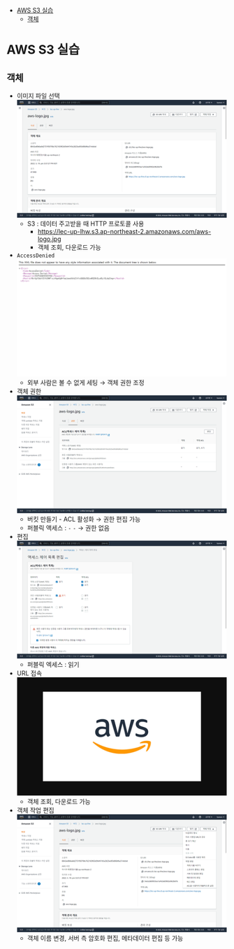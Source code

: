 - [AWS S3 실습](#aws-s3-실습)
  - [객체](#객체)

# AWS S3 실습

## 객체

- 이미지 파일 선택
  ![](imgs/img11.png)
  - S3 : 데이터 주고받을 때 HTTP 프로토콜 사용
    - https://lec-up-lhw.s3.ap-northeast-2.amazonaws.com/aws-logo.jpg
    - 객체 조회, 다운로드 가능
- `AccessDenied`
  ![](imgs/img12.png)
  - 외부 사람은 볼 수 없게 세팅 → 객체 권한 조정
- 객체 권한
  ![](imgs/img13.png)
  - 버킷 만들기 - ACL 활성화 → 권한 편집 가능
  - 퍼블릭 액세스 : `-` `-` → 권한 없음
- 편집
  ![](imgs/img14.png)
  - 퍼블릭 엑세스 : 읽기
- URL 접속
  ![](imgs/img15.png)
  - 객체 조회, 다운로드 가능
- 객체 작업 편집
  ![](imgs/img16.png)
  - 객체 이름 변경, 서버 측 암호화 편집, 메타데이터 편집 등 가능
